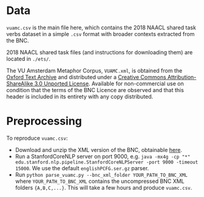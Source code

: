 # Data

`vuamc.csv` is the main file here, which contains the 2018 NAACL shared task
verbs dataset in a simple `.csv` format with broader contexts extracted from
the BNC.

2018 NAACL shared task files (and instructions for downloading them) are located in `./ets/`.

The VU Amsterdam Metaphor Corpus, `VUAMC.xml`, is obtained from the [Oxford Text Archive](http://ota.ahds.ac.uk/headers/2541.xml) and distributed under a [Creative Commons Attribution-ShareAlike 3.0 Unported License](http://www.vismet.org/metcor/license.html). Available for non-commercial use on condition that the terms of the BNC Licence are observed and that this header is included in its entirety with any copy distributed.

# Preprocessing

To reproduce `vuamc.csv`:

- Download and unzip the XML version of the BNC, obtainable [here](http://ota.ox.ac.uk/desc/2554).
- Run a StanfordCoreNLP server on port 9000, e.g. `java -mx4g -cp "*" edu.stanford.nlp.pipeline.StanfordCoreNLPServer -port 9000 -timeout 15000`. We use the default `englishPCFG.ser.gz` parser.
- Run `python parse_vuamc.py --bnc_xml_folder YOUR_PATH_TO_BNC_XML` where `YOUR_PATH_TO_BNC_XML` contains the uncompressed BNC XML folders `{A,B,C,...}`. This will take a few hours and produce `vuamc.csv`.
